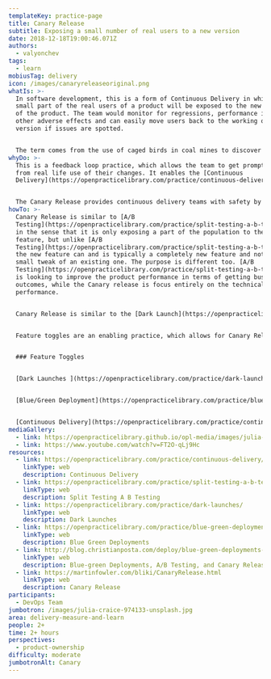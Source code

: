 ```yaml
---
templateKey: practice-page
title: Canary Release
subtitle: Exposing a small number of real users to a new version
date: 2018-12-18T19:00:46.071Z
authors:
  - valyonchev
tags:
  - learn
mobiusTag: delivery
icon: /images/canaryreleaseoriginal.png
whatIs: >-
  In software development, this is a form of Continuous Delivery in which only a
  small part of the real users of a product will be exposed to the new version
  of the product. The team would monitor for regressions, performance issues and
  other adverse effects and can easily move users back to the working old
  version if issues are spotted.


  The term comes from the use of caged birds in coal mines to discover the build up of dangerous gases early on. The gases would kill the bird long before they become life threatening for the miners. As with the canary in the mine, this release practice provides an early warning mechanism for avoiding bigger issues.
whyDo: >-
  This is a feedback loop practice, which allows the team to get prompt feedback
  from real life use of their changes. It enables the [Continuous
  Delivery](https://openpracticelibrary.com/practice/continuous-delivery/).


  The Canary Release provides continuous delivery teams with safety by enabling them to perform a phased roll-out, gradually increasing the number of users on a new version of a product. While rolling out the new version, the team will be closely monitoring the performance of the platform and try to understand the impacts of the new version and assess the risks for adverse effects as regressions, performance, even downtime. This approach allows the team to “roll-back” the release as soon as such adverse effects are observed without the majority of the customers being impacted even for a limited amount of time.
howTo: >-
  Canary Release is similar to [A/B
  Testing](https://openpracticelibrary.com/practice/split-testing-a-b-testing/)
  in the sense that it is only exposing a part of the population to the new
  feature, but unlike [A/B
  Testing](https://openpracticelibrary.com/practice/split-testing-a-b-testing/),
  the new feature can and is typically a completely new feature and not just a
  small tweak of an existing one. The purpose is different too. [A/B
  Testing](https://openpracticelibrary.com/practice/split-testing-a-b-testing/)
  is looking to improve the product performance in terms of getting business
  outcomes, while the Canary release is focus entirely on the technical
  performance.


  Canary Release is similar to the [Dark Launch](https://openpracticelibrary.com/practice/dark-launches/) as they both expose only part of the population to a feature. The [Dark Launch](https://openpracticelibrary.com/practice/dark-launches/) is focused on understanding the way users will react and use the new feature, while Canary Release is really focused on the technical performance of the changed product or the individual feature (if using a it can be isolated in the architecture).


  Feature toggles are an enabling practice, which allows for Canary Releases to be implemented in existing products.


  ### Feature Toggles


  [Dark Launches ](https://openpracticelibrary.com/practice/dark-launches/)


  [Blue/Green Deployment](https://openpracticelibrary.com/practice/blue-green-deployments/)


  [Continuous Delivery](https://openpracticelibrary.com/practice/continuous-delivery/)
mediaGallery:
  - link: https://openpracticelibrary.github.io/opl-media/images/julia-craice-974133-unsplash.jpg
  - link: https://www.youtube.com/watch?v=FT2O-qLj9Hc
resources:
  - link: https://openpracticelibrary.com/practice/continuous-delivery/
    linkType: web
    description: Continuous Delivery
  - link: https://openpracticelibrary.com/practice/split-testing-a-b-testing/
    linkType: web
    description: Split Testing A B Testing
  - link: https://openpracticelibrary.com/practice/dark-launches/
    linkType: web
    description: Dark Launches
  - link: https://openpracticelibrary.com/practice/blue-green-deployments/
    linkType: web
    description: Blue Green Deployments
  - link: http://blog.christianposta.com/deploy/blue-green-deployments-a-b-testing-and-canary-releases/
    linkType: web
    description: Blue-green Deployments, A/B Testing, and Canary Releases
  - link: https://martinfowler.com/bliki/CanaryRelease.html
    linkType: web
    description: Canary Release
participants:
  - DevOps Team
jumbotron: /images/julia-craice-974133-unsplash.jpg
area: delivery-measure-and-learn
people: 2+
time: 2+ hours
perspectives:
  - product-ownership
difficulty: moderate
jumbotronAlt: Canary
---
```

